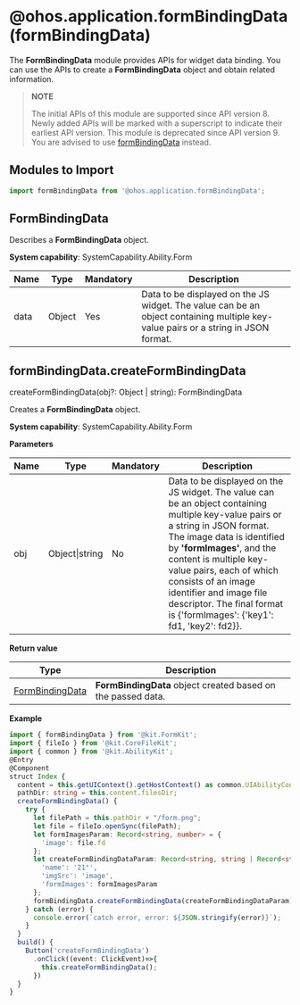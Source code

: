 # @ohos.application.formBindingData (formBindingData)

<!--Kit: Form Kit-->
<!--Subsystem: Ability-->
<!--Owner: @cx983299475-->
<!--Designer: @xueyulong-->
<!--Tester: @chenmingze-->
The **FormBindingData** module provides APIs for widget data binding. You can use the APIs to create a **FormBindingData** object and obtain related information.

> **NOTE**
>
> The initial APIs of this module are supported since API version 8. Newly added APIs will be marked with a superscript to indicate their earliest API version.
> This module is deprecated since API version 9. You are advised to use [formBindingData](js-apis-app-form-formBindingData.md) instead.
## Modules to Import

```ts
import formBindingData from '@ohos.application.formBindingData';
```

## FormBindingData

Describes a **FormBindingData** object.

**System capability**: SystemCapability.Ability.Form

| Name| Type| Mandatory| Description|
| -------- | -------- | -------- | -------- |
| data | Object | Yes| Data to be displayed on the JS widget. The value can be an object containing multiple key-value pairs or a string in JSON format.|


## formBindingData.createFormBindingData

createFormBindingData(obj?: Object | string): FormBindingData

Creates a **FormBindingData** object.

**System capability**: SystemCapability.Ability.Form

**Parameters**

| Name| Type          | Mandatory| Description                                                        |
| ------ | -------------- | ---- | ------------------------------------------------------------ |
| obj    | Object\|string | No  | Data to be displayed on the JS widget. The value can be an object containing multiple key-value pairs or a string in JSON format. The image data is identified by **'formImages'**, and the content is multiple key-value pairs, each of which consists of an image identifier and image file descriptor. The final format is {'formImages': {'key1': fd1, 'key2': fd2}}.|


**Return value**

| Type                               | Description                                   |
| ----------------------------------- | --------------------------------------- |
| [FormBindingData](#formbindingdata) | **FormBindingData** object created based on the passed data.|


**Example**

```ts
import { formBindingData } from '@kit.FormKit';
import { fileIo } from '@kit.CoreFileKit';
import { common } from '@kit.AbilityKit';
@Entry
@Component
struct Index {
  content = this.getUIContext().getHostContext() as common.UIAbilityContext;
  pathDir: string = this.content.filesDir;
  createFormBindingData() {
    try {
      let filePath = this.pathDir + "/form.png";
      let file = fileIo.openSync(filePath);
      let formImagesParam: Record<string, number> = {
        'image': file.fd
      };
      let createFormBindingDataParam: Record<string, string | Record<string, number>> = {
        'name': '21°',
        'imgSrc': 'image',
        'formImages': formImagesParam
      };
      formBindingData.createFormBindingData(createFormBindingDataParam);
    } catch (error) {
      console.error(`catch error, error: ${JSON.stringify(error)}`);
    }
  }
  build() {
    Button('createFormBindingData')
      .onClick((event: ClickEvent)=>{
        this.createFormBindingData();
      })
  }
}
```
